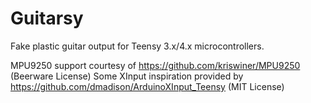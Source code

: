 # Guitarsy
Fake plastic guitar output for Teensy 3.x/4.x microcontrollers.

MPU9250 support courtesy of https://github.com/kriswiner/MPU9250 (Beerware License)
Some XInput inspiration provided by https://github.com/dmadison/ArduinoXInput_Teensy (MIT License)
